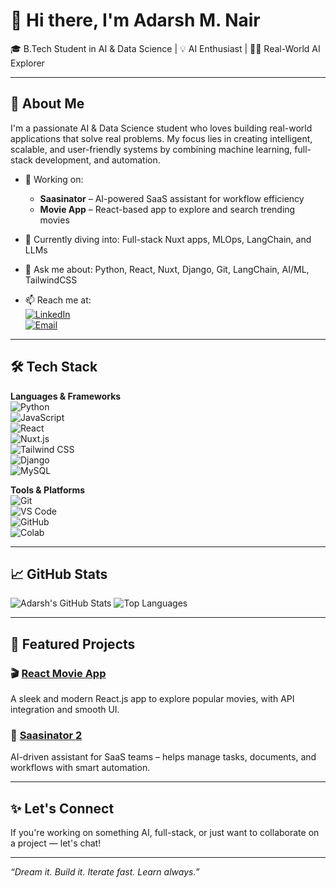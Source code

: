 # 👋 Hi there, I'm Adarsh M. Nair

🎓 B.Tech Student in AI & Data Science | 💡 AI Enthusiast | 👨‍💻 Real-World AI Explorer

---

## 🚀 About Me

I'm a passionate AI & Data Science student who loves building real-world applications that solve real problems. My focus lies in creating intelligent, scalable, and user-friendly systems by combining machine learning, full-stack development, and automation.

- 🔭 Working on:  
  - **Saasinator** – AI-powered SaaS assistant for workflow efficiency  
  - **Movie App** – React-based app to explore and search trending movies

- 🌱 Currently diving into: Full-stack Nuxt apps, MLOps, LangChain, and LLMs

- 💬 Ask me about: Python, React, Nuxt, Django, Git, LangChain, AI/ML, TailwindCSS

- 📫 Reach me at:  
  [![LinkedIn](https://img.shields.io/badge/LinkedIn-Adarsh%20M.%20Nair-blue?style=flat&logo=linkedin)](https://www.linkedin.com/in/adarsh-m-nair)  
  [![Email](https://img.shields.io/badge/Email-adarshvaikhary@gmail.com-red?style=flat&logo=gmail)](mailto:adarshvaikhary@gmail.com)

---

## 🛠️ Tech Stack

**Languages & Frameworks**  
![Python](https://img.shields.io/badge/Python-3670A0?style=flat&logo=python&logoColor=white)  
![JavaScript](https://img.shields.io/badge/JavaScript-F7DF1E?style=flat&logo=javascript&logoColor=black)  
![React](https://img.shields.io/badge/React-20232A?style=flat&logo=react&logoColor=61DAFB)  
![Nuxt.js](https://img.shields.io/badge/Nuxt-00DC82?style=flat&logo=nuxt.js&logoColor=white)  
![Tailwind CSS](https://img.shields.io/badge/TailwindCSS-38B2AC?style=flat&logo=tailwind-css&logoColor=white)  
![Django](https://img.shields.io/badge/Django-092E20?style=flat&logo=django&logoColor=white)  
![MySQL](https://img.shields.io/badge/MySQL-4479A1?style=flat&logo=mysql&logoColor=white)

**Tools & Platforms**  
![Git](https://img.shields.io/badge/Git-F05032?style=flat&logo=git&logoColor=white)  
![VS Code](https://img.shields.io/badge/VS%20Code-007ACC?style=flat&logo=visual-studio-code&logoColor=white)  
![GitHub](https://img.shields.io/badge/GitHub-181717?style=flat&logo=github&logoColor=white)  
![Colab](https://img.shields.io/badge/Google%20Colab-F9AB00?style=flat&logo=google-colab&logoColor=white)

---

## 📈 GitHub Stats

![Adarsh's GitHub Stats](https://github-readme-stats.vercel.app/api?username=Adarsh-M-Nair&show_icons=true&theme=radical&hide_border=true)
![Top Languages](https://github-readme-stats.vercel.app/api/top-langs/?username=Adarsh-M-Nair&layout=compact&theme=radical&hide_border=true)

---

## 🧠 Featured Projects

### 🎬 [React Movie App](https://github.com/Adarsh-M-Nair/React-MovieApp)
A sleek and modern React.js app to explore popular movies, with API integration and smooth UI.

### 🤖 [Saasinator 2](https://github.com/Adarsh-M-Nair/Saasinator_2)
AI-driven assistant for SaaS teams – helps manage tasks, documents, and workflows with smart automation.

---

## ✨ Let's Connect

If you're working on something AI, full-stack, or just want to collaborate on a project — let's chat!

---

*“Dream it. Build it. Iterate fast. Learn always.”*
